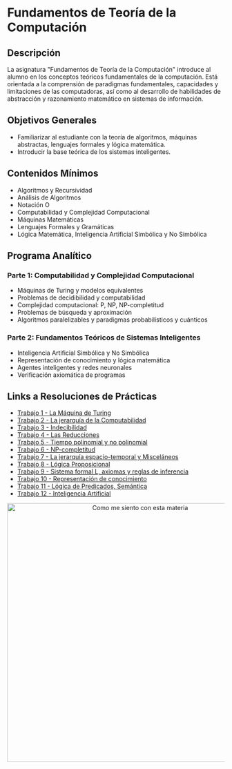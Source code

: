# Fundamentos de Teoría de la Computación

## Descripción
La asignatura "Fundamentos de Teoría de la Computación" introduce al alumno en los conceptos teóricos fundamentales de la computación. Está orientada a la comprensión de paradigmas fundamentales, capacidades y limitaciones de las computadoras, así como al desarrollo de habilidades de abstracción y razonamiento matemático en sistemas de información.

## Objetivos Generales
- Familiarizar al estudiante con la teoría de algoritmos, máquinas abstractas, lenguajes formales y lógica matemática.
- Introducir la base teórica de los sistemas inteligentes.

## Contenidos Mínimos
- Algoritmos y Recursividad
- Análisis de Algoritmos
- Notación O
- Computabilidad y Complejidad Computacional
- Máquinas Matemáticas
- Lenguajes Formales y Gramáticas
- Lógica Matemática, Inteligencia Artificial Simbólica y No Simbólica

## Programa Analítico
### Parte 1: Computabilidad y Complejidad Computacional
- Máquinas de Turing y modelos equivalentes
- Problemas de decidibilidad y computabilidad
- Complejidad computacional: P, NP, NP-completitud
- Problemas de búsqueda y aproximación
- Algoritmos paralelizables y paradigmas probabilísticos y cuánticos

### Parte 2: Fundamentos Teóricos de Sistemas Inteligentes
- Inteligencia Artificial Simbólica y No Simbólica
- Representación de conocimiento y lógica matemática
- Agentes inteligentes y redes neuronales
- Verificación axiomática de programas

## Links a Resoluciones de Prácticas
- [Trabajo 1 - La Máquina de Turing](https://github.com/JoaquinManuelGonzalez/Fundamentos-De-Teoria-De-La-Computacion/blob/main/practicas/Parte%201%20-%20Computabilidad%20y%20Complejidad%20Computacional/Trabajo%20Pr%C3%A1ctico%20Nro%201%20-%20La%20M%C3%A1quina%20de%20Turing.pdf)
- [Trabajo 2 - La jerarquía de la Computabilidad](https://github.com/JoaquinManuelGonzalez/Fundamentos-De-Teoria-De-La-Computacion/blob/main/practicas/Parte%201%20-%20Computabilidad%20y%20Complejidad%20Computacional/Trabajo%20Pr%C3%A1ctico%20Nro%202%20-%20La%20jerarqu%C3%ADa%20de%20la%20Computabilidad.pdf)
- [Trabajo 3 - Indecibilidad](https://github.com/JoaquinManuelGonzalez/Fundamentos-De-Teoria-De-La-Computacion/blob/main/practicas/Parte%201%20-%20Computabilidad%20y%20Complejidad%20Computacional/Trabajo%20Pr%C3%A1ctico%20Nro%203%20-%20Indecibilidad.pdf)
- [Trabajo 4 - Las Reducciones](https://github.com/JoaquinManuelGonzalez/Fundamentos-De-Teoria-De-La-Computacion/blob/main/practicas/Parte%201%20-%20Computabilidad%20y%20Complejidad%20Computacional/Trabajo%20Pr%C3%A1ctico%20Nro%204%20-%20Las%20Reducciones.pdf)
- [Trabajo 5 - Tiempo polinomial y no polinomial](https://github.com/JoaquinManuelGonzalez/Fundamentos-De-Teoria-De-La-Computacion/blob/main/practicas/Parte%201%20-%20Computabilidad%20y%20Complejidad%20Computacional/Trabajo%20Pr%C3%A1ctico%20Nro%205%20-%20Tiempo%20polinomial%20y%20no%20polinomial.pdf)
- [Trabajo 6 - NP-completitud](https://github.com/JoaquinManuelGonzalez/Fundamentos-De-Teoria-De-La-Computacion/blob/main/practicas/Parte%201%20-%20Computabilidad%20y%20Complejidad%20Computacional/Trabajo%20Pr%C3%A1ctico%20Nro%206%20-%20NP-completitud.pdf)
- [Trabajo 7 - La jerarquía espacio-temporal y Misceláneos](https://github.com/JoaquinManuelGonzalez/Fundamentos-De-Teoria-De-La-Computacion/blob/main/practicas/Parte%201%20-%20Computabilidad%20y%20Complejidad%20Computacional/Trabajo%20Pr%C3%A1ctico%20Nro%207%20-%20La%20jerarqu%C3%ADa%20espacio-temporal%20y%20Miscel%C3%A1neos.pdf)
- [Trabajo 8 - Lógica Proposicional](https://github.com/JoaquinManuelGonzalez/Fundamentos-De-Teoria-De-La-Computacion/blob/main/practicas/Parte%202%20-%20L%C3%B3gica%20e%20Inteligencia%20Artificial/Trabajo%20Pr%C3%A1ctico%20Nro%208%20-%20L%C3%B3gica%20Proposicional.pdf)
- [Trabajo 9 - Sistema formal L, axiomas y reglas de inferencia](https://github.com/JoaquinManuelGonzalez/Fundamentos-De-Teoria-De-La-Computacion/blob/main/practicas/Parte%202%20-%20L%C3%B3gica%20e%20Inteligencia%20Artificial/Trabajo%20Pr%C3%A1ctico%20Nro%209%20-%20Sistema%20formal%20L%2C%20axiomas%20y%20reglas%20de%20inferencia.pdf)
- [Trabajo 10 - Representación de conocimiento](https://github.com/JoaquinManuelGonzalez/Fundamentos-De-Teoria-De-La-Computacion/blob/main/practicas/Parte%202%20-%20L%C3%B3gica%20e%20Inteligencia%20Artificial/Trabajo%20Pr%C3%A1ctico%20Nro%2010%20-%20Representaci%C3%B3n%20de%20Conocimiento.pdf)
- [Trabajo 11 - Lógica de Predicados, Semántica](https://github.com/JoaquinManuelGonzalez/Fundamentos-De-Teoria-De-La-Computacion/blob/main/practicas/Parte%202%20-%20L%C3%B3gica%20e%20Inteligencia%20Artificial/Trabajo%20Pr%C3%A1ctico%20Nro%2011%20-%20L%C3%B3gica%20de%20Predicados%2C%20Sem%C3%A1ntica.pdf)
- [Trabajo 12 - Inteligencia Artificial](https://github.com/JoaquinManuelGonzalez/Fundamentos-De-Teoria-De-La-Computacion/blob/main/practicas/Parte%202%20-%20L%C3%B3gica%20e%20Inteligencia%20Artificial/Trabajo%20Pr%C3%A1ctico%20Nro%2012%20-%20Inteligencia%20Artificial.pdf)

<p align="center">
  <img src="https://media0.giphy.com/media/v1.Y2lkPTc5MGI3NjExeGRzbW9lazg2djFubWhua2p2YTZ6aGdnNTVuYXU3OXkzOGlseTJ2cSZlcD12MV9pbnRlcm5hbF9naWZfYnlfaWQmY3Q9Zw/q1mHcB8wOCWf6/giphy.gif" alt="Como me siento con esta materia" width="600" height="auto" loop>
</p>

